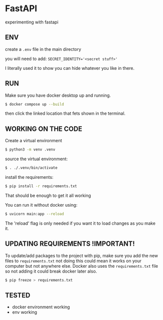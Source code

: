 # FastAPI

experimenting with fastapi

## ENV
create a `.env` file in the main directory

you will need to add:
```SECRET_IDENTITY='<secret stuff>'```

I literally used it to show you can hide whatever you like in there.

## RUN

Make sure you have docker desktop up and running.
```bash
$ docker compose up --build
```

then click the linked location that fets shown in the terminal.

## WORKING ON THE CODE
Create a virtual environment
```bash
$ python3 -m venv .venv
```

source the virtual environment:
```bash
$ . ./.venv/bin/activate
```
install the requirements:
```bash
$ pip install -r requirements.txt
```
That should be enough to get it all working

You can run it without docker using:
```bash
$ uvicorn main:app --reload
```

The 'reload' flag is only needed if you want it to load changes as you make it.


## UPDATING REQUIREMENTS !IMPORTANT!

To update/add packages to the project with pip, make sure you add the new files to `requirements.txt` not doing this could mean it works on your computer but not anywhere else. Docker also uses the `requirements.txt` file so not adding it could break docker later also.

```bash
$ pip freeze > requirements.txt
```




## TESTED
* docker environment working
* env working

